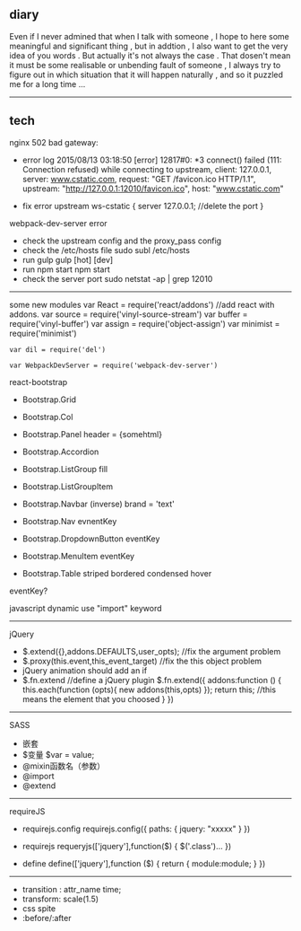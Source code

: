 ## diary

Even if I never admined that when I talk with someone , I hope to here some meaningful and significant thing , but in addtion , I also want to get the very idea of you words . But actually it's not always the case . That dosen't mean it must be some realisable or unbending fault of someone , I always try to figure out in which situation that it will happen naturally , and so it puzzled me for a long time ...

-------

## tech
nginx 502 bad gateway:
- error log
		2015/08/13 03:18:50 [error] 12817#0: *3 connect() failed (111: Connection refused) while connecting to upstream, client: 127.0.0.1, server: www.cstatic.com, request: "GET /favicon.ico HTTP/1.1", upstream: "http://127.0.0.1:12010/favicon.ico", host: "www.cstatic.com"
        
- fix error
		upstream ws-cstatic {
        	server 127.0.0.1;	//delete the port
		}

webpack-dev-server error
- check the upstream config and the proxy_pass config 
- check the /etc/hosts file
		sudo subl /etc/hosts
- run gulp 
		gulp [hot] [dev]
- run npm start
		npm start
- check the server port
		 sudo netstat -ap | grep 12010

----
some new modules
	var React = require('react/addons')   //add react with addons.
	var source  = require('vinyl-source-stream')
    var buffer = require('vinyl-buffer')
    var assign = require('object-assign')
    var minimist = require('minimist')
    
    var dil = require('del')
    
    var WebpackDevServer = require('webpack-dev-server')
    
    
    
react-bootstrap
- Bootstrap.Grid
- Bootstrap.Col
- Bootstrap.Panel header = {somehtml}
- Bootstrap.Accordion

- Bootstrap.ListGroup fill
- Bootstrap.ListGroupItem

- Bootstrap.Navbar (inverse) brand = 'text'
- Bootstrap.Nav evnentKey
- Bootstrap.DropdownButton eventKey
- Bootstrap.MenuItem eventKey

- Bootstrap.Table striped bordered condensed hover


eventKey?

javascript dynamic use "import" keyword 

-----
jQuery
- $.extend({},addons.DEFAULTS,user_opts);   //fix the argument problem
- $.proxy(this.event,this_event_target) //fix the this object problem
- jQuery animation should add an if 
- $.fn.extend  //define a jQuery plugin
		$.fn.extend({
        	addons:function () {
            	this.each(function (opts){
                	new addons(this,opts)
                });
                return this; //this means the element that you choosed
            }
        })
-----
SASS
- 嵌套
- $变量  $var = value;
- @mixin函数名（参数）
- @import
- @extend

----
requireJS
- requirejs.config
		requirejs.config({
            paths: {
                jquery: "xxxxx"
            }
        })
- requirejs
		requeryjs(['jquery'],function($) {
        	$('.class')...
        })
		
- define
		define(['jquery'],function ($) {
        	return {
            	module:module;
            }
        })
----
- transition : attr_name time;
- transform: scale(1.5)
- css spite
- :before/:after 